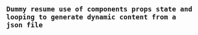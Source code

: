 ##  `Dummy resume use of components props state and looping to generate dynamic content from a json file`

